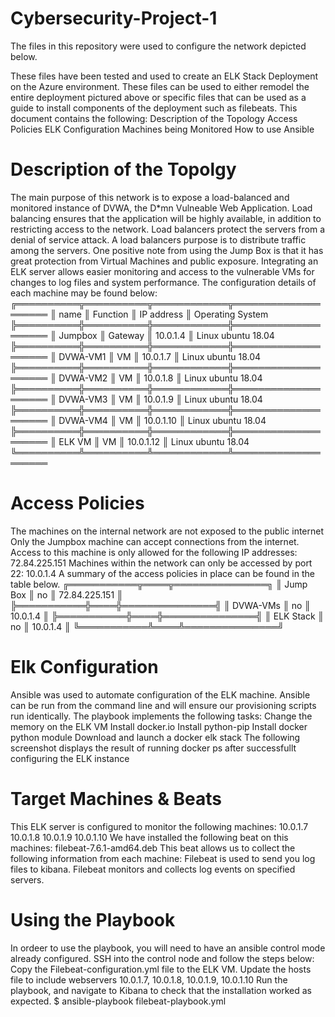 # Cybersecurity-Project-1
The files in this repository were used to configure the network depicted below.

These files have been tested and used to create an ELK Stack Deployment on the Azure environment. These files can be used to either remodel the entire deployment pictured above or specific files that can be used as a guide to install components of the deployment such as filebeats.
This document contains the following:
Description of the Topology
Access Policies
ELK Configuration
Machines being Monitored
How to use Ansible
# Description of the Topolgy
The main purpose of this network is to expose a load-balanced and monitored instance of DVWA, the D*mn Vulneable Web Application.
Load balancing ensures that the application will be highly available, in addition to restricting access to the network.
Load balancers protect the servers from a denial of service attack. A load balancers purpose is to distribute traffic among the servers. One positive note from using the Jump Box is that it has great protection from Virtual Machines and public exposure.
Integrating an ELK server allows easier monitoring and access to the vulnerable VMs for changes to log files and system performance.
The configuration details of each machine may be found below:
╔══════════╦══════════╦════════════╦════════════════════
║ name     ║ Function ║ IP address ║ Operating System   
╠══════════╬══════════╬════════════╬════════════════════
║ Jumpbox  ║ Gateway  ║ 10.0.1.4   ║ Linux ubuntu 18.04 
╠══════════╬══════════╬════════════╬════════════════════
║ DVWA-VM1 ║ VM       ║ 10.0.1.7   ║ Linux ubuntu 18.04 
╠══════════╬══════════╬════════════╬════════════════════
║ DVWA-VM2 ║ VM       ║ 10.0.1.8   ║ Linux ubuntu 18.04 
╠══════════╬══════════╬════════════╬════════════════════
║ DVWA-VM3 ║ VM       ║ 10.0.1.9   ║ Linux ubuntu 18.04 
╠══════════╬══════════╬════════════╬════════════════════
║ DVWA-VM4 ║ VM       ║ 10.0.1.10  ║ Linux ubuntu 18.04 
╠══════════╬══════════╬════════════╬════════════════════
║ ELK VM   ║ VM       ║ 10.0.1.12  ║ Linux ubuntu 18.04
╚══════════╩══════════╩════════════╩════════════════════
# Access Policies
The machines on the internal network are not exposed to the public internet
Only the Jumpbox machine can accept connections from the internet. Access to this machine is only allowed for the following IP addresses: 72.84.225.151
Machines within the network can only be accessed by port 22: 10.0.1.4
A summary of the access policies in place can be found in the table below.
╔═══════════╦════╦═══════════════╗
║ Jump Box  ║ no ║ 72.84.225.151 ║
╠═══════════╬════╬═══════════════╣
║ DVWA-VMs  ║ no ║ 10.0.1.4      ║
╠═══════════╬════╬═══════════════╣
║ ELK Stack ║ no ║ 10.0.1.4      ║
╚═══════════╩════╩═══════════════╝
# Elk Configuration
Ansible was used to automate configuration of the ELK machine. 
Ansible can be run from the command line and will ensure our provisioning scripts run identically.
The playbook implements the following tasks:
Change the memory on the ELK VM
Install docker.io
Install python-pip
Install docker python module
Download and launch a docker elk stack
The following screenshot displays the result of running docker ps after successfullt configuring the ELK instance

# Target Machines & Beats
This ELK server is configured to monitor the following machines:
10.0.1.7
10.0.1.8
10.0.1.9
10.0.1.10
We have installed the following beat on this machines:
filebeat-7.6.1-amd64.deb
This beat allows us to collect the following information from each machine:
Filebeat is used to send you log files to kibana. Filebeat monitors and collects log events on specified servers.
# Using the Playbook
In ordeer to use the playbook, you will need to have an ansible control mode already configured. 
SSH into the control node and follow the steps below:
Copy the Filebeat-configuration.yml file to the ELK VM.
Update the hosts file to include webservers 10.0.1.7, 10.0.1.8, 10.0.1.9, 10.0.1.10
Run the playbook, and navigate to Kibana to check that the installation worked as expected.
$ ansible-playbook filebeat-playbook.yml

